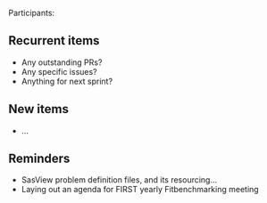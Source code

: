 Participants:

Recurrent items
----------------
* Any outstanding PRs?
* Any specific issues?
* Anything for next sprint?

New items
---------
* ...


Reminders
---------
* SasView problem definition files, and its resourcing...
* Laying out an agenda for FIRST yearly Fitbenchmarking meeting
